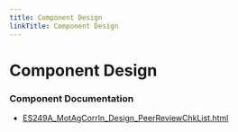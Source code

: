 ```yaml
---
title: Component Design
linkTitle: Component Design
---
```


# Component Design
### Component Documentation

- [ES249A_MotAgCorrln_Design_PeerReviewChkList.html](Doc/ES249A_MotAgCorrln_Design_PeerReviewChkList.html)

